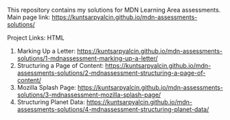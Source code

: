 This repository contains my solutions for MDN Learning Area assessments.
Main page link: https://kuntsarpyalcin.github.io/mdn-assessments-solutions/

Project Links:
HTML
1. Marking Up a Letter: https://kuntsarpyalcin.github.io/mdn-assessments-solutions/1-mdnassessment-marking-up-a-letter/
2. Structuring a Page of Content: https://kuntsarpyalcin.github.io/mdn-assessments-solutions/2-mdnassessment-structuring-a-page-of-content/
3. Mozilla Splash Page: https://kuntsarpyalcin.github.io/mdn-assessments-solutions/3-mdnassessment-mozilla-splash-page/
4. Structuring Planet Data: https://kuntsarpyalcin.github.io/mdn-assessments-solutions/4-mdnassessment-structuring-planet-data/